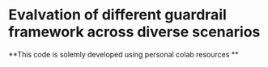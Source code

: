 Evalvation of different guardrail framework across diverse scenarios 
=====


**This code is solemly developed using personal colab resources **
